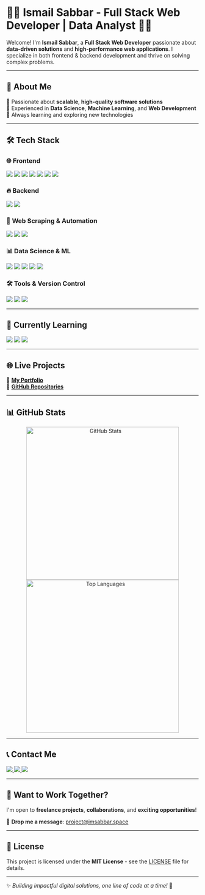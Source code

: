 # 👨‍💻 Ismail Sabbar - Full Stack Web Developer | Data Analyst 👨‍💻  

Welcome! I'm **Ismail Sabbar**, a **Full Stack Web Developer** passionate about **data-driven solutions** and **high-performance web applications**. I specialize in both frontend & backend development and thrive on solving complex problems.  

---

## 🚀 About Me  
🔹 Passionate about **scalable**, **high-quality software solutions**  
🔹 Experienced in **Data Science**, **Machine Learning**, and **Web Development**  
🔹 Always learning and exploring new technologies  

---

## 🛠 Tech Stack  

### 🌐 **Frontend**  
<p align="left">
  <img src="https://img.shields.io/badge/-HTML5-E34F26?style=for-the-badge&logo=html5&logoColor=white" />
  <img src="https://img.shields.io/badge/-CSS3-1572B6?style=for-the-badge&logo=css3&logoColor=white" />
  <img src="https://img.shields.io/badge/-JavaScript-F7DF1E?style=for-the-badge&logo=javascript&logoColor=black" />
  <img src="https://img.shields.io/badge/-jQuery-0769AD?style=for-the-badge&logo=jquery&logoColor=white" />
  <img src="https://img.shields.io/badge/-AJAX-02569B?style=for-the-badge&logo=ajax&logoColor=white" />
  <img src="https://img.shields.io/badge/-WordPress-21759B?style=for-the-badge&logo=wordpress&logoColor=white" />
  <img src="https://img.shields.io/badge/-Elementor-92003B?style=for-the-badge&logo=elementor&logoColor=white" />
</p>

### 🔥 **Backend**  
<p align="left">
  <img src="https://img.shields.io/badge/-PHP-777BB4?style=for-the-badge&logo=php&logoColor=white" />
  <img src="https://img.shields.io/badge/-CodeIgniter-EF4223?style=for-the-badge&logo=codeigniter&logoColor=white" />
</p>

### 🤖 **Web Scraping & Automation**  
<p align="left">
  <img src="https://img.shields.io/badge/-Python-3776AB?style=for-the-badge&logo=python&logoColor=white" />
  <img src="https://img.shields.io/badge/-BeautifulSoup-8A2BE2?style=for-the-badge&logo=python&logoColor=white" />
  <img src="https://img.shields.io/badge/-Selenium-43B02A?style=for-the-badge&logo=selenium&logoColor=white" />
</p>

### 📊 **Data Science & ML**  
<p align="left">
  <img src="https://img.shields.io/badge/-Jupyter-F37626?style=for-the-badge&logo=jupyter&logoColor=white" />
  <img src="https://img.shields.io/badge/-Pandas-150458?style=for-the-badge&logo=pandas&logoColor=white" />
  <img src="https://img.shields.io/badge/-NumPy-013243?style=for-the-badge&logo=numpy&logoColor=white" />
  <img src="https://img.shields.io/badge/-Scikit%20Learn-F7931E?style=for-the-badge&logo=scikit-learn&logoColor=white" />
  <img src="https://img.shields.io/badge/-TensorFlow-FF6F00?style=for-the-badge&logo=tensorflow&logoColor=white" />
</p>

### 🛠 **Tools & Version Control**  
<p align="left">
  <img src="https://img.shields.io/badge/-Git-F05032?style=for-the-badge&logo=git&logoColor=white" />
  <img src="https://img.shields.io/badge/-GitHub-181717?style=for-the-badge&logo=github&logoColor=white" />
  <img src="https://img.shields.io/badge/-Linux-FCC624?style=for-the-badge&logo=linux&logoColor=black" />
</p>

---

## 🌱 Currently Learning  
<p align="left">
  <img src="https://img.shields.io/badge/-React.js-61DAFB?style=for-the-badge&logo=react&logoColor=black" />
  <img src="https://img.shields.io/badge/-Perfex%20CRM-0088CC?style=for-the-badge&logo=crm&logoColor=white" />
  <img src="https://img.shields.io/badge/-Advanced%20Data%20Science-FF6F00?style=for-the-badge&logo=python&logoColor=white" />
</p>

---

## 🌐 Live Projects  
🔗 [**My Portfolio**](https://imsabbar.space/)  
🔗 [**GitHub Repositories**](https://github.com/imsabbar)  

---

## 📊 GitHub Stats  
<p align="center">
  <img src="https://github-readme-stats.vercel.app/api?username=imsabbar&show_icons=true&theme=radical" alt="GitHub Stats" width="400"/>
  <img src="https://github-readme-stats.vercel.app/api/top-langs/?username=imsabbar&layout=compact&theme=radical" alt="Top Languages" width="400"/>
</p>

---

## 📞 Contact Me  
<p align="left">
  <a href="mailto:project@imsabbar.space">
    <img src="https://img.shields.io/badge/-Email-D14836?style=for-the-badge&logo=gmail&logoColor=white" />
  </a>
  <a href="https://www.linkedin.com/in/ismail-sabbar">
    <img src="https://img.shields.io/badge/-LinkedIn-0077B5?style=for-the-badge&logo=linkedin&logoColor=white" />
  </a>
  <a href="https://www.youtube.com/@imsabbar">
    <img src="https://img.shields.io/badge/-YouTube-FF0000?style=for-the-badge&logo=youtube&logoColor=white" />
  </a>
</p>

---

## 🚀 Want to Work Together?  
I'm open to **freelance projects**, **collaborations**, and **exciting opportunities**!  

📩 **Drop me a message**: [project@imsabbar.space](mailto:project@imsabbar.space)  

---

## 🎯 License  
This project is licensed under the **MIT License** - see the [LICENSE](LICENSE) file for details.  

---

✨ _Building impactful digital solutions, one line of code at a time!_ 🚀  
